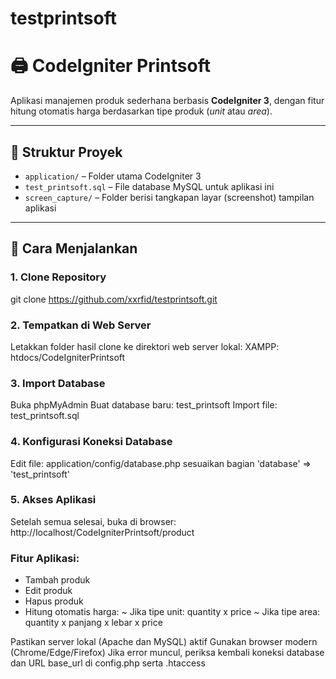 # testprintsoft

# 🖨️ CodeIgniter Printsoft

Aplikasi manajemen produk sederhana berbasis **CodeIgniter 3**, dengan fitur hitung otomatis harga berdasarkan tipe produk (_unit_ atau _area_).

---

## 📁 Struktur Proyek

- `application/` – Folder utama CodeIgniter 3
- `test_printsoft.sql` – File database MySQL untuk aplikasi ini
- `screen_capture/` – Folder berisi tangkapan layar (screenshot) tampilan aplikasi

---

## 🧪 Cara Menjalankan

### 1. Clone Repository

git clone https://github.com/xxrfid/testprintsoft.git

### 2. Tempatkan di Web Server

Letakkan folder hasil clone ke direktori web server lokal:
XAMPP: htdocs/CodeIgniterPrintsoft

### 3. Import Database

Buka phpMyAdmin
Buat database baru: test_printsoft
Import file: test_printsoft.sql

### 4. Konfigurasi Koneksi Database

Edit file: application/config/database.php
sesuaikan bagian 'database' => 'test_printsoft'

### 5. Akses Aplikasi

Setelah semua selesai, buka di browser:
http://localhost/CodeIgniterPrintsoft/product

### Fitur Aplikasi:

- Tambah produk
- Edit produk
- Hapus produk
- Hitung otomatis harga:
  ~ Jika tipe unit: quantity x price
  ~ Jika tipe area: quantity x panjang x lebar x price

Pastikan server lokal (Apache dan MySQL) aktif
Gunakan browser modern (Chrome/Edge/Firefox)
Jika error muncul, periksa kembali koneksi database dan URL base_url di config.php serta .htaccess
